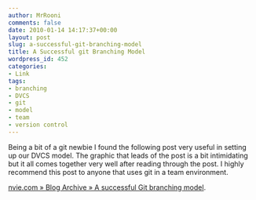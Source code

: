 ```yaml
---
author: MrRooni
comments: false
date: 2010-01-14 14:17:37+00:00
layout: post
slug: a-successful-git-branching-model
title: A Successful git Branching Model
wordpress_id: 452
categories:
- Link
tags:
- branching
- DVCS
- git
- model
- team
- version control
---
```


Being a bit of a git newbie I found the following post very useful in setting up our DVCS model. The graphic that leads of the post is a bit intimidating but it all comes together very well after reading through the post. I highly recommend this post to anyone that uses git in a team environment.




[nvie.com » Blog Archive » A successful Git branching model](http://nvie.com/archives/323).
